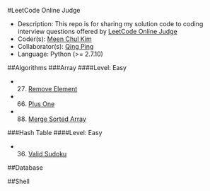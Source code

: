 #LeetCode Online Judge
+ Description: This repo is for sharing my solution code to coding interview questions offered by [LeetCode Online Judge](https://leetcode.com)
+ Coder(s): [Meen Chul Kim](https://github.com/liberaliscomputing)
+ Collaborator(s): [Qing Ping](https://github.com/ChanningPing)
+ Language: Python (>= 2.7.10)

##Algorithms
###Array
####Level: Easy
+ 27. [Remove Element](https://github.com/liberaliscomputing/leetcode-online-judge/blob/master/algorithms/array/easy/remove_element.py)
+ 66. [Plus One](https://github.com/liberaliscomputing/leetcode-online-judge/blob/master/algorithms/array/easy/plus_one.py)
+ 88. [Merge Sorted Array](https://github.com/liberaliscomputing/leetcode-online-judge/blob/master/algorithms/array/easy/merge_sorted_array.py)

###Hash Table
####Level: Easy
+ 36. [Valid Sudoku](https://github.com/liberaliscomputing/leetcode-online-judge/blob/master/algorithms/hash_table/easy/valid_sudoku.py)

##Database

##Shell

